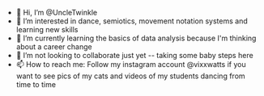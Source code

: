 - 👋 Hi, I’m @UncleTwinkle
- 👀 I’m interested in dance, semiotics, movement notation systems and learning new skills
- 🌱 I’m currently learning the basics of data analysis because I'm thinking about a career change
- 💞️ I’m not looking to collaborate just yet -- taking some baby steps here
- 📫 How to reach me: Follow my instagram account @vixxwatts if you want to see pics of my cats and videos of my students dancing from time to time

<!---
UncleTwinkle/UncleTwinkle is a ✨ special ✨ repository because its `README.md` (this file) appears on your GitHub profile.
You can click the Preview link to take a look at your changes.
--->
